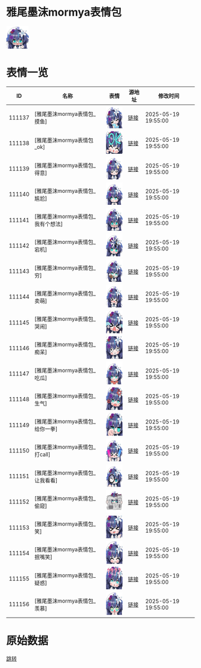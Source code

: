 # 雅尾墨沫mormya表情包

<img src="./cover.png" height="60" alt="cover" />

# 表情一览

|ID|名称|表情|源地址|修改时间|
|----|----|----|----|----|
|111137|[雅尾墨沫mormya表情包_摸鱼]|<img src="./pic/111137_%5B雅尾墨沫mormya表情包_摸鱼%5D.png" height="60" alt="摸鱼"/>|[链接](https://i0.hdslb.com/bfs/garb/0a0a1e954b61ebc08b31fbb9c0f9a23b4040df3d.png)|2025-05-19 19:55:00|
|111138|[雅尾墨沫mormya表情包_ok]|<img src="./pic/111138_%5B雅尾墨沫mormya表情包_ok%5D.png" height="60" alt="ok"/>|[链接](https://i0.hdslb.com/bfs/garb/effb114075718f08c22e72553bd92a36dab36321.png)|2025-05-19 19:55:00|
|111139|[雅尾墨沫mormya表情包_得意]|<img src="./pic/111139_%5B雅尾墨沫mormya表情包_得意%5D.png" height="60" alt="得意"/>|[链接](https://i0.hdslb.com/bfs/garb/9c2022c4e0210a4d7d8157e7394531c3b89ec8fd.png)|2025-05-19 19:55:00|
|111140|[雅尾墨沫mormya表情包_尴尬]|<img src="./pic/111140_%5B雅尾墨沫mormya表情包_尴尬%5D.png" height="60" alt="尴尬"/>|[链接](https://i0.hdslb.com/bfs/garb/b39d7ee73f050d41253a5533f4c62671909c6982.png)|2025-05-19 19:55:00|
|111141|[雅尾墨沫mormya表情包_我有个想法]|<img src="./pic/111141_%5B雅尾墨沫mormya表情包_我有个想法%5D.png" height="60" alt="我有个想法"/>|[链接](https://i0.hdslb.com/bfs/garb/aaee52b5860a223884e6dce524f182790c386c8d.png)|2025-05-19 19:55:00|
|111142|[雅尾墨沫mormya表情包_宕机]|<img src="./pic/111142_%5B雅尾墨沫mormya表情包_宕机%5D.png" height="60" alt="宕机"/>|[链接](https://i0.hdslb.com/bfs/garb/3578b1fb6e17576d09e12fdca0d033914b702a7f.png)|2025-05-19 19:55:00|
|111143|[雅尾墨沫mormya表情包_穷]|<img src="./pic/111143_%5B雅尾墨沫mormya表情包_穷%5D.png" height="60" alt="穷"/>|[链接](https://i0.hdslb.com/bfs/garb/125f35dabcd0523d24c24e9e284c1ddf147220bf.png)|2025-05-19 19:55:00|
|111144|[雅尾墨沫mormya表情包_卖萌]|<img src="./pic/111144_%5B雅尾墨沫mormya表情包_卖萌%5D.png" height="60" alt="卖萌"/>|[链接](https://i0.hdslb.com/bfs/garb/b3fd02cc670ac595b16141a676fde067f81e2d66.png)|2025-05-19 19:55:00|
|111145|[雅尾墨沫mormya表情包_哭闹]|<img src="./pic/111145_%5B雅尾墨沫mormya表情包_哭闹%5D.png" height="60" alt="哭闹"/>|[链接](https://i0.hdslb.com/bfs/garb/15225dd4183542e790250541bb106bffb54b1ddd.png)|2025-05-19 19:55:00|
|111146|[雅尾墨沫mormya表情包_痴呆]|<img src="./pic/111146_%5B雅尾墨沫mormya表情包_痴呆%5D.png" height="60" alt="痴呆"/>|[链接](https://i0.hdslb.com/bfs/garb/44016ae8f392a65800c23a7f0b7b8dfec68f96cc.png)|2025-05-19 19:55:00|
|111147|[雅尾墨沫mormya表情包_吃瓜]|<img src="./pic/111147_%5B雅尾墨沫mormya表情包_吃瓜%5D.png" height="60" alt="吃瓜"/>|[链接](https://i0.hdslb.com/bfs/garb/a8353e42ca3225fc302490fa3337c339e529d77f.png)|2025-05-19 19:55:00|
|111148|[雅尾墨沫mormya表情包_生气]|<img src="./pic/111148_%5B雅尾墨沫mormya表情包_生气%5D.png" height="60" alt="生气"/>|[链接](https://i0.hdslb.com/bfs/garb/6d6d9c11d8d9de744b608d0fd73972c43fe4d0f4.png)|2025-05-19 19:55:00|
|111149|[雅尾墨沫mormya表情包_给你一拳]|<img src="./pic/111149_%5B雅尾墨沫mormya表情包_给你一拳%5D.png" height="60" alt="给你一拳"/>|[链接](https://i0.hdslb.com/bfs/garb/6109a47fa5ca7017b9e4e9d1586dcf90396bc7e3.png)|2025-05-19 19:55:00|
|111150|[雅尾墨沫mormya表情包_打call]|<img src="./pic/111150_%5B雅尾墨沫mormya表情包_打call%5D.png" height="60" alt="打call"/>|[链接](https://i0.hdslb.com/bfs/garb/b600c09ba7e36c00034023a896624cd3a9e5b65c.png)|2025-05-19 19:55:00|
|111151|[雅尾墨沫mormya表情包_让我看看]|<img src="./pic/111151_%5B雅尾墨沫mormya表情包_让我看看%5D.png" height="60" alt="让我看看"/>|[链接](https://i0.hdslb.com/bfs/garb/9bc83e25c343b382ea0875b53c89223170c763c6.png)|2025-05-19 19:55:00|
|111152|[雅尾墨沫mormya表情包_偷窥]|<img src="./pic/111152_%5B雅尾墨沫mormya表情包_偷窥%5D.png" height="60" alt="偷窥"/>|[链接](https://i0.hdslb.com/bfs/garb/d9487df4a8865818dffc217d4ba130c886f6b69f.png)|2025-05-19 19:55:00|
|111153|[雅尾墨沫mormya表情包_笑]|<img src="./pic/111153_%5B雅尾墨沫mormya表情包_笑%5D.png" height="60" alt="笑"/>|[链接](https://i0.hdslb.com/bfs/garb/73c1d49879474b38c4ac2a8c2672afcbe487ef72.png)|2025-05-19 19:55:00|
|111154|[雅尾墨沫mormya表情包_抿嘴笑]|<img src="./pic/111154_%5B雅尾墨沫mormya表情包_抿嘴笑%5D.png" height="60" alt="抿嘴笑"/>|[链接](https://i0.hdslb.com/bfs/garb/060b5c9e6c4ec538ec9a93e9e3168ad0112c5aab.png)|2025-05-19 19:55:00|
|111155|[雅尾墨沫mormya表情包_疑惑]|<img src="./pic/111155_%5B雅尾墨沫mormya表情包_疑惑%5D.png" height="60" alt="疑惑"/>|[链接](https://i0.hdslb.com/bfs/garb/0d111057659bd5a02a9fd9f476bfb15ba7c293ca.png)|2025-05-19 19:55:00|
|111156|[雅尾墨沫mormya表情包_羡慕]|<img src="./pic/111156_%5B雅尾墨沫mormya表情包_羡慕%5D.png" height="60" alt="羡慕"/>|[链接](https://i0.hdslb.com/bfs/garb/f3ef0b8d32a1abb043fa4fadc2c7e416dc5ac8d3.png)|2025-05-19 19:55:00|

# 原始数据

[跳转](./raw.json)

